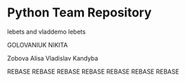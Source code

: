 ﻿# Python Team Repository

lebets and vladdemo
lebets

GOLOVANIUK NIKITA

Zobova Alisa
Vladislav Kandyba

REBASE REBASE REBASE REBASE REBASE REBASE REBASE 

